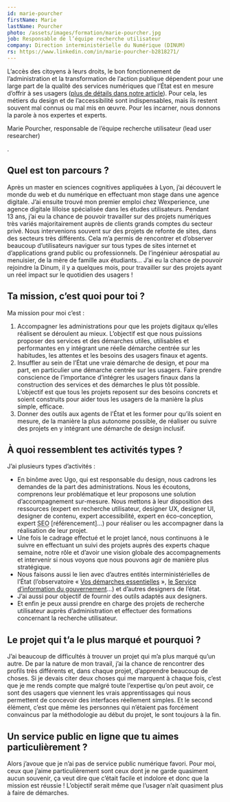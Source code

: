 ```yaml
---
id: marie-pourcher
firstName: Marie
lastName: Pourcher
photo: /assets/images/formation/marie-pourcher.jpg
job: Responsable de l’équipe recherche utilisateur
company: Direction interministérielle du Numérique (DINUM)
rs: https://www.linkedin.com/in/marie-pourcher-b2818271/
---
```


<p class="fr-text--lead">L’accès des citoyens à leurs droits, le bon fonctionnement de l’administration et la transformation de l’action publique dépendent pour une large part de la qualité des services numériques que l’État est en mesure d’offrir à ses usagers (<a href="/articles/2024-04-29-nos-experts-ont-la-parole/">plus de détails dans notre article</a>). Pour cela, les métiers du design et de l’accessibilité sont indispensables, mais ils restent souvent mal connus ou mal mis en œuvre. Pour les incarner, nous donnons la parole à nos expertes et experts.</p>

<p class="fr-text--lead">Marie Pourcher, responsable de l’équipe recherche utilisateur (<span lang="en">lead user researcher</span>)</p>.

<h2 class="fr-h6">Quel est ton parcours&nbsp;?</h2>

Après un master en sciences cognitives appliquées à Lyon, j&rsquo;ai découvert le monde du web et du numérique en effectuant mon stage dans une agence digitale. J&rsquo;ai ensuite trouvé mon premier emploi chez Wexperience, une agence digitale lilloise spécialisée dans les études utilisateurs. Pendant 13&nbsp;ans, j&rsquo;ai eu la chance de pouvoir travailler sur des projets numériques très variés majoritairement auprès de clients grands comptes du secteur privé. Nous intervenions souvent sur des projets de refonte de sites, dans des secteurs très différents. Cela m&rsquo;a permis de rencontrer et d&rsquo;observer beaucoup d&rsquo;utilisateurs naviguer sur tous types de sites internet et d&rsquo;applications grand public ou professionnels. De l&rsquo;ingénieur aérospatial au menuisier, de la mère de famille aux étudiants&hellip; J&rsquo;ai eu la chance de pouvoir rejoindre la Dinum, il y a quelques mois, pour travailler sur des projets ayant un réel impact sur le quotidien des usagers&nbsp;!

<h2 class="fr-h6">Ta mission, c’est quoi pour toi&nbsp;?</h2>

Ma mission pour moi c&rsquo;est&nbsp;:

1. Accompagner les administrations pour que les projets digitaux qu&rsquo;elles réalisent se déroulent au mieux. L&rsquo;objectif est que nous puissions proposer des services et des démarches utiles, utilisables et performantes en&nbsp;y intégrant une réelle démarche centrée sur les habitudes, les attentes et les besoins des usagers finaux et agents.
2. Insuffler au sein de l&rsquo;État une vraie démarche de design, et pour ma part, en particulier une démarche centrée sur les usagers. Faire prendre conscience de l&rsquo;importance d&rsquo;intégrer les usagers finaux dans la construction des services et des démarches le plus tôt possible. L&rsquo;objectif est que tous les projets reposent sur des besoins concrets et soient construits pour aider tous les usagers de la manière la plus simple, efficace.
3. Donner des outils aux agents de l&rsquo;État et les former pour qu&rsquo;ils soient en mesure, de la manière la plus autonome possible, de réaliser ou suivre des projets en y intégrant une démarche de design inclusif.

<h2 class="fr-h6">À quoi ressemblent tes activités types&nbsp;?</h2>

J&rsquo;ai plusieurs types d&rsquo;activités&nbsp;:

- En binôme avec Ugo, qui est responsable du design, nous cadrons les demandes de la part des administrations. Nous les écoutons, comprenons leur problématique et leur proposons une solution d&rsquo;accompagnement sur-mesure. Nous mettons à leur disposition des ressources (expert en recherche utilisateur, designer UX, designer UI, designer de contenu, expert accessibilité, expert en éco-conception, expert <abbr lang="en" title="Search engine optimization">SEO</abbr> [référencement]&hellip;) pour réaliser ou les accompagner dans la réalisation de leur projet.
- Une fois le cadrage effectué et le projet lancé, nous continuons à le suivre en effectuant un suivi des projets auprès des experts chaque semaine, notre rôle et d&rsquo;avoir une vision globale des accompagnements et intervenir si nous voyons que nous pouvons agir de manière plus stratégique.
- Nous faisons aussi le lien avec d&rsquo;autres entités interministérielles de l&rsquo;État (l&rsquo;observatoire &laquo;&nbsp;<a href="https://observatoire.numerique.gouv.fr/">Vos démarches essentielles</a>&nbsp;&raquo;, <a href="https://www.gouvernement.fr/organisation/service-d-information-du-gouvernement-sig">le Service d&rsquo;information du gouvernement</a>&hellip;) et d&rsquo;autres designers de l&rsquo;état.
- J&rsquo;ai aussi pour objectif de fournir des outils adaptés aux designers.
- Et enfin je peux aussi prendre en charge des projets de recherche utilisateur auprès d&rsquo;administration et effectuer des formations concernant la recherche utilisateur.

<h2 class="fr-h6">Le projet qui t’a le plus marqué et pourquoi&nbsp;?</h2>

J&rsquo;ai beaucoup de difficultés à trouver un projet qui m&rsquo;a plus marqué qu&rsquo;un autre. De par la nature de mon travail, j&rsquo;ai la chance de rencontrer des profils très différents et, dans chaque projet, d&rsquo;apprendre beaucoup de choses. Si je devais citer deux choses qui me marquent à chaque fois, c&rsquo;est que je me rends compte que malgré toute l&rsquo;expertise qu&rsquo;on peut avoir, ce sont des usagers que viennent les vrais apprentissages qui nous permettent de concevoir des interfaces réellement simples. Et le second élément, c&rsquo;est que même les personnes qui n&rsquo;étaient pas forcément convaincus par la méthodologie au début du projet, le sont toujours à la fin.

<h2 class="fr-h6">Un service public en ligne que tu aimes particulièrement&nbsp;?</h2>

Alors j&rsquo;avoue que je n&rsquo;ai pas de service public numérique favori. Pour moi, ceux que j&rsquo;aime particulièrement sont ceux dont je ne garde quasiment aucun souvenir, ça veut dire que c&rsquo;était facile et indolore et donc que la mission est réussie&nbsp;! L&rsquo;objectif serait même que l&rsquo;usager n&rsquo;ait quasiment plus à faire de démarches.
